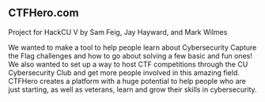 ## CTFHero.com

Project for HackCU V by Sam Feig, Jay Hayward, and Mark Wilmes

We wanted to make a tool to help people learn about Cybersecurity Capture the Flag challenges and how to go about solving a few basic and fun ones! We also wanted to set up a way to host CTF competitions through the CU Cybersecurity Club and get more people involved in this amazing field. CTFHero creates a platform with a huge potential to help people who are just starting, as well as veterans, learn and grow their skills in cybersecurity.
